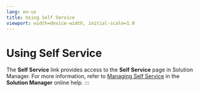 ```yaml
---
lang: en-us
title: Using Self Service
viewport: width=device-width, initial-scale=1.0
---
```


# Using Self Service

The **Self Service** link provides access to the **Self Service** page
in Solution Manager. For more information, refer to [Managing Self Service](../Solution-Manager/Managing-Self-Service.md)
 in the **Solution Manager** online help.
:::
